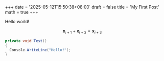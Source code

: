+++
date = '2025-05-12T15:50:38+08:00'
draft = false
title = 'My First Post'
math = true
+++

Hello world!

$$\boldsymbol{x}_{i+1}+\boldsymbol{x}_{i+2}=\boldsymbol{x}_{i+3}$$

``` csharp
private void Test()
{
  Console.WriteLine("Hello!");
}
```